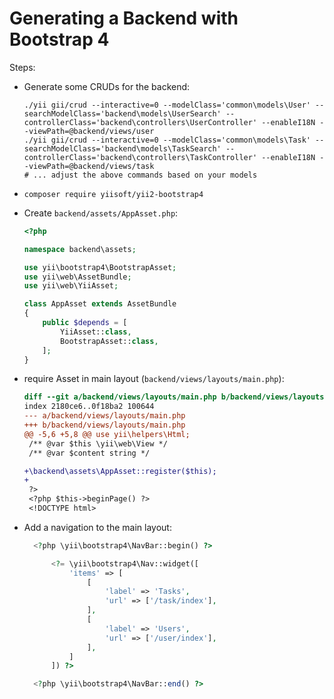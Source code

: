 Generating a Backend with Bootstrap 4
=====================================

Steps:

- Generate some CRUDs for the backend:

      ./yii gii/crud --interactive=0 --modelClass='common\models\User' --searchModelClass='backend\models\UserSearch' --controllerClass='backend\controllers\UserController' --enableI18N --viewPath=@backend/views/user
      ./yii gii/crud --interactive=0 --modelClass='common\models\Task' --searchModelClass='backend\models\TaskSearch' --controllerClass='backend\controllers\TaskController' --enableI18N --viewPath=@backend/views/task
      # ... adjust the above commands based on your models
      
- `composer require yiisoft/yii2-bootstrap4`
- Create `backend/assets/AppAsset.php`:

  ```php
  <?php
  
  namespace backend\assets;
  
  use yii\bootstrap4\BootstrapAsset;
  use yii\web\AssetBundle;
  use yii\web\YiiAsset;
  
  class AppAsset extends AssetBundle
  {
      public $depends = [
          YiiAsset::class,
          BootstrapAsset::class,
      ];
  }
  ```
- require Asset in main layout (`backend/views/layouts/main.php`):

  ```diff
  diff --git a/backend/views/layouts/main.php b/backend/views/layouts/main.php
  index 2180ce6..0f18ba2 100644
  --- a/backend/views/layouts/main.php
  +++ b/backend/views/layouts/main.php
  @@ -5,6 +5,8 @@ use yii\helpers\Html;
   /** @var $this \yii\web\View */
   /** @var $content string */

  +\backend\assets\AppAsset::register($this);
  +
   ?>
   <?php $this->beginPage() ?>
   <!DOCTYPE html>
  ```
  
- Add a navigation to the main layout:

  ```php
    <?php \yii\bootstrap4\NavBar::begin() ?>

        <?= \yii\bootstrap4\Nav::widget([
            'items' => [
                [
                    'label' => 'Tasks',
                    'url' => ['/task/index'],
                ],
                [
                    'label' => 'Users',
                    'url' => ['/user/index'],
                ],
            ]
        ]) ?>

    <?php \yii\bootstrap4\NavBar::end() ?>
  ```


  
